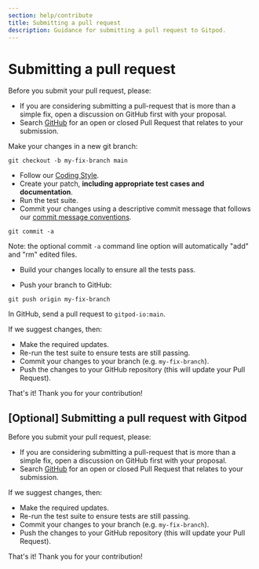 ```yaml
---
section: help/contribute
title: Submitting a pull request
description: Guidance for submitting a pull request to Gitpod.
---
```


# Submitting a pull request

Before you submit your pull request, please:

-   If you are considering submitting a pull-request that is more than a simple fix, open a discussion on GitHub first with your proposal.
-   Search [GitHub](https://github.com/gitpod-io/gitpod/pulls) for an open or closed Pull Request that relates to your submission.

Make your changes in a new git branch:

```shell
git checkout -b my-fix-branch main
```

-   Follow our [Coding Style](code-style).
-   Create your patch, **including appropriate test cases and documentation**.
-   Run the test suite.
-   Commit your changes using a descriptive commit message that follows our [commit message conventions](commit-message-convention).

```shell
git commit -a
```

Note: the optional commit `-a` command line option will automatically "add" and "rm" edited files.

-   Build your changes locally to ensure all the tests pass.

-   Push your branch to GitHub:

```shell
git push origin my-fix-branch
```

In GitHub, send a pull request to `gitpod-io:main`.

If we suggest changes, then:

-   Make the required updates.
-   Re-run the test suite to ensure tests are still passing.
-   Commit your changes to your branch (e.g. `my-fix-branch`).
-   Push the changes to your GitHub repository (this will update your Pull Request).

That's it! Thank you for your contribution!

## [Optional] Submitting a pull request with Gitpod

Before you submit your pull request, please:

-   If you are considering submitting a pull-request that is more than a simple fix, open a discussion on GitHub first with your proposal.
-   Search [GitHub](https://github.com/gitpod-io/gitpod/pulls) for an open or closed Pull Request that relates to your submission.

If we suggest changes, then:

-   Make the required updates.
-   Re-run the test suite to ensure tests are still passing.
-   Commit your changes to your branch (e.g. `my-fix-branch`).
-   Push the changes to your GitHub repository (this will update your Pull Request).

That's it! Thank you for your contribution!
